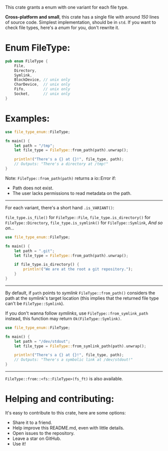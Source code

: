 This crate grants a enum with one variant for each file type.

**Cross-platform and small**, this crate has a single file with around _150_
lines of source code. Simplest implementation, should be in `std`. If you
want to check file types, here's a _enum_ for you, don't rewrite it.

# Enum FileType:
```rust
pub enum FileType {
    File,
    Directory,
    Symlink,
    BlockDevice, // unix only
    CharDevice,  // unix only
    Fifo,        // unix only
    Socket,      // unix only
}
```

# Examples:
```rust
use file_type_enum::FileType;

fn main() {
    let path = "/tmp";
    let file_type = FileType::from_path(path).unwrap();

    println!("There's a {} at {}!", file_type, path);
    // Outputs: "There's a directory at /tmp!"
}
```

Note: `FileType::from_path(path)` returns a io::Error if:
* Path does not exist.
* The user lacks permissions to read metadata on the path.

---

For each variant, there's a short hand `.is_VARIANT()`:

`file_type.is_file()`      for `FileType::File`,
`file_type.is_directory()` for `FileType::Directory`,
`file_type.is_symlink()`   for `FileType::Symlink`,
_And so on..._

```rust
use file_type_enum::FileType;

fn main() {
    let path = ".git";
    let file_type = FileType::from_path(path).unwrap();

    if file_type.is_directory() {
        println!("We are at the root a git repository.");
    }
}
```

---

By default, if `path` points to _symlink_ `FileType::from_path()` considers
the path at the symlink's target location (this implies that the returned
file type can't be `FileType::Symlink`).

If you don't wanna follow _symlinks_, use `FileType::from_symlink_path`
instead, this function may return `Ok(FileType::Symlink)`.

```rust
use file_type_enum::FileType;

fn main() {
    let path = "/dev/stdout";
    let file_type = FileType::from_symlink_path(path).unwrap();

    println!("There's a {} at {}!", file_type, path);
    // Outputs: "There's a symbolic link at /dev/stdout!"
}
```

---

`FileType::from::<fs::FileType>(fs_ft)` is also available.

# Helping and contributing:
It's easy to contribute to this crate, here are some options:
- Share it to a friend.
- Help improve this README.md, even with little details.
- Open issues to the repository.
- Leave a star on GitHub.
- Use it!

